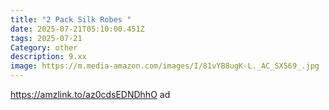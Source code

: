 ```yaml
---
title: "2 Pack Silk Robes "
date: 2025-07-21T05:10:00.451Z
tags: 2025-07-21
Category: other
description: 9.xx
image: https://m.media-amazon.com/images/I/81vYB8ugK-L._AC_SX569_.jpg
---
```

https://amzlink.to/az0cdsEDNDhhO ad